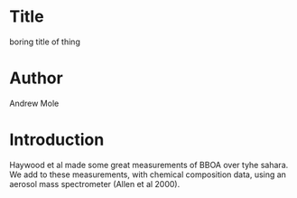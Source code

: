 # Title
boring title of thing

# Author
Andrew Mole

# Introduction

Haywood et al made some great measurements of BBOA over tyhe sahara.
We add to these measurements, with chemical composition data, using an aerosol mass spectrometer (Allen et al 2000).